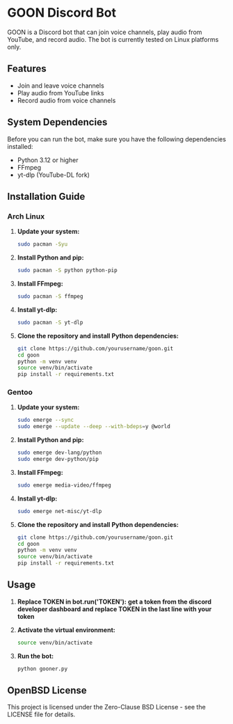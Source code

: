 # GOON Discord Bot

GOON is a Discord bot that can join voice channels, play audio from YouTube, and record audio. The bot is currently tested on Linux platforms only.

## Features

- Join and leave voice channels
- Play audio from YouTube links
- Record audio from voice channels

## System Dependencies

Before you can run the bot, make sure you have the following dependencies installed:

- Python 3.12 or higher
- FFmpeg
- yt-dlp (YouTube-DL fork)

## Installation Guide

### Arch Linux

1. **Update your system:**

    ```sh
    sudo pacman -Syu
    ```

2. **Install Python and pip:**

    ```sh
    sudo pacman -S python python-pip
    ```

3. **Install FFmpeg:**

    ```sh
    sudo pacman -S ffmpeg
    ```

4. **Install yt-dlp:**

    ```sh
    sudo pacman -S yt-dlp
    ```

5. **Clone the repository and install Python dependencies:**

    ```sh
    git clone https://github.com/yourusername/goon.git
    cd goon
    python -m venv venv
    source venv/bin/activate
    pip install -r requirements.txt
    ```

### Gentoo

1. **Update your system:**

    ```sh
    sudo emerge --sync
    sudo emerge --update --deep --with-bdeps=y @world
    ```

2. **Install Python and pip:**

    ```sh
    sudo emerge dev-lang/python
    sudo emerge dev-python/pip
    ```

3. **Install FFmpeg:**

    ```sh
    sudo emerge media-video/ffmpeg
    ```

4. **Install yt-dlp:**

    ```sh
    sudo emerge net-misc/yt-dlp
    ```

5. **Clone the repository and install Python dependencies:**

    ```sh
    git clone https://github.com/yourusername/goon.git
    cd goon
    python -m venv venv
    source venv/bin/activate
    pip install -r requirements.txt
    ```

## Usage
1. **Replace TOKEN in bot.run('TOKEN'):**
   **get a token from the discord developer dashboard and replace TOKEN in the last line with your token** 
    
3. **Activate the virtual environment:**

    ```sh
    source venv/bin/activate
    ```

4. **Run the bot:**

    ```sh
    python gooner.py
    ```

## OpenBSD License

This project is licensed under the Zero-Clause BSD License - see the LICENSE file for details.

